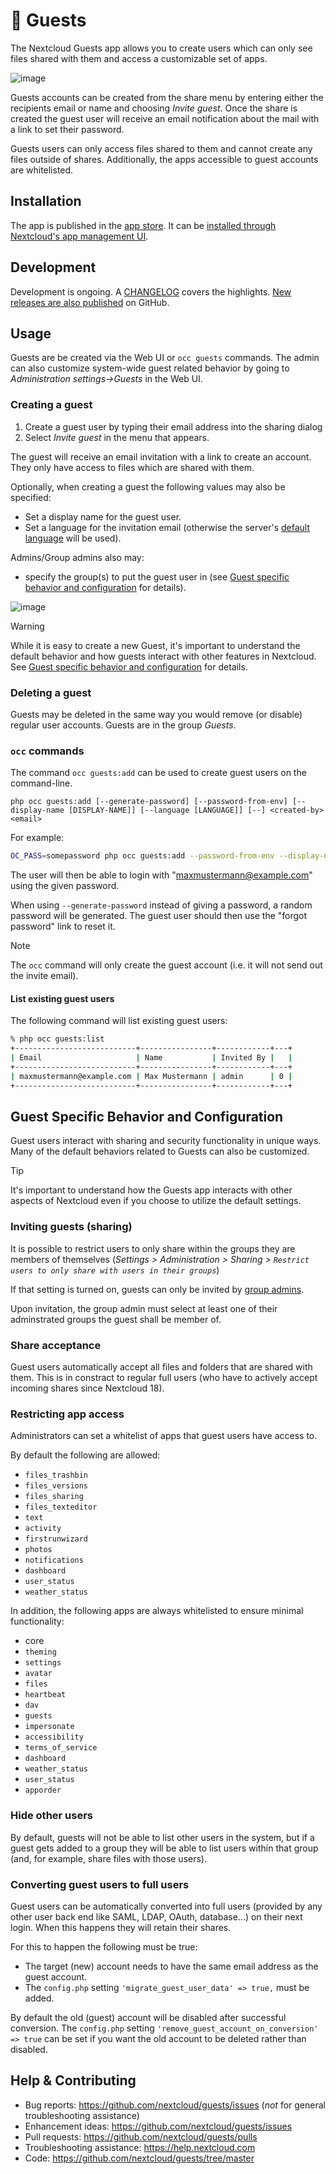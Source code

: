 # 👥 Guests

The Nextcloud Guests app allows you to create users which can only see files shared with them and access a customizable set of apps.

![image](https://github.com/nextcloud/guests/assets/1731941/e1d1f71d-458f-48c1-a837-b3c9d6d03ac3)

Guests accounts can be created from the share menu by entering either the recipients email or name and choosing *Invite guest*. Once the 
share is created the guest user will receive an email notification about the mail with a link to set their password.

Guests users can only access files shared to them and cannot create any files outside of shares. Additionally, the apps accessible to guest 
accounts are whitelisted.

## Installation

The app is published in the [app store](https://apps.nextcloud.com/apps/guests). It can be [installed through Nextcloud's app management UI](https://docs.nextcloud.com/server/latest/admin_manual/apps_management.html#managing-apps). 

## Development

Development is ongoing. A [CHANGELOG](https://github.com/nextcloud/guests/blob/master/CHANGELOG.md) covers the highlights. [New releases are also published](https://github.com/nextcloud-releases/guests/releases) on GitHub.

## Usage

Guests are be created via the Web UI or `occ guests` commands. The admin can also customize system-wide guest related behavior by going to *Administration settings->Guests* in the Web UI.

### Creating a guest

1. Create a guest user by typing their email address into the sharing dialog
2. Select *Invite guest* in the menu that appears.

The guest will receive an email invitation with a link to create an account. They only have access to files which are shared with them.

Optionally, when creating a guest the following values may also be specified:

* Set a display name for the guest user.
* Set a language for the invitation email (otherwise the server's [default language](https://docs.nextcloud.com/server/latest/admin_manual/configuration_server/config_sample_php_parameters.html#user-experience) will be used).

Admins/Group admins also may:

* specify the group(s) to put the guest user in (see [Guest specific behavior and configuration](https://github.com/nextcloud/guests/edit/master/README.md#guest-specific-behavior-and-configuration) for details).

![image](https://github.com/nextcloud/guests/assets/1731941/68edbd4f-fedc-45f0-8241-2e1cd12d04de)

> [!WARNING]
> While it is easy to create a new Guest, it's important to understand the default behavior and how guests interact with other features in Nextcloud. See [Guest specific behavior and configuration](https://github.com/nextcloud/guests/edit/master/README.md#guest-specific-behavior-and-configuration) for details.

### Deleting a guest

Guests may be deleted in the same way you would remove (or disable) regular user accounts. Guests are in the group *Guests*.

### `occ` commands

The command `occ guests:add` can be used to create guest users on the command-line.

```
php occ guests:add [--generate-password] [--password-from-env] [--display-name [DISPLAY-NAME]] [--language [LANGUAGE]] [--] <created-by> <email>
```

For example:

```bash
OC_PASS=somepassword php occ guests:add --password-from-env --display-name "Max Mustermann" --language "de_DE" admin maxmustermann@example.com
```

The user will then be able to login with "maxmustermann@example.com" using the given password.

When using `--generate-password` instead of giving a password, a random password will be generated. The guest user should then use the "forgot password" link to reset it.

> [!NOTE]
> The `occ` command will only create the guest account (i.e. it will not send out the invite email).

#### List existing guest users

The following command will list existing guest users:
```bash
% php occ guests:list
+---------------------------+----------------+------------+---+
| Email                     | Name           | Invited By |   |
+---------------------------+----------------+------------+---+
| maxmustermann@example.com | Max Mustermann | admin      | 0 |
+---------------------------+----------------+------------+---+
```

## Guest Specific Behavior and Configuration

Guest users interact with sharing and security functionality in unique ways. Many of the default behaviors related to Guests can also be customized.

> [!TIP]
> It's important to understand how the Guests app interacts with other aspects of Nextcloud even if you choose to utilize the default settings.

### Inviting guests (sharing)

It is possible to restrict users to only share within the groups they are members of themselves (_Settings > Administration > Sharing > ```Restrict users to only share with users in their groups```_)

If that setting is turned on, guests can only be invited by [group admins](https://docs.nextcloud.com/server/latest/admin_manual/configuration_user/user_configuration.html).

Upon invitation, the group admin must select at least one of their adminstrated groups the guest shall be member of.

### Share acceptance

Guest users automatically accept all files and folders that are shared with them. This is in constract to regular full users (who have to actively accept incoming shares since Nextcloud 18).

### Restricting app access

Administrators can set a whitelist of apps that guest users have access to.

By default the following are allowed:

* `files_trashbin`
* `files_versions`
* `files_sharing`
* `files_texteditor`
* `text`
* `activity`
* `firstrunwizard`
* `photos`
* `notifications`
* `dashboard`
* `user_status`
* `weather_status`

In addition, the following apps are always whitelisted to ensure minimal functionality:

* core
* `theming`
* `settings`
* `avatar`
* `files`
* `heartbeat`
* `dav`
* `guests`
* `impersonate`
* `accessibility`
* `terms_of_service`
* `dashboard`
* `weather_status`
* `user_status`
* `apporder`

### Hide other users

By default, guests will not be able to list other users in the system, but if a guest gets added to a group they will be able
to list users within that group (and, for example, share files with those users).

### Converting guest users to full users

Guest users can be automatically converted into full users (provided by any other user back end like SAML, LDAP, OAuth, database...) on their next login. When this happens they will retain their shares.

For this to happen the following must be true:

* The target (new) account needs to have the same email address as the guest account.
* The `config.php` setting `'migrate_guest_user_data' => true,` must be added.

By default the old (guest) account will be disabled after successful conversion. The `config.php` setting `'remove_guest_account_on_conversion' => true` can be set if you want the old account to be deleted rather than disabled.

## Help & Contributing

- Bug reports: https://github.com/nextcloud/guests/issues (*not* for general troubleshooting assistance)
- Enhancement ideas: https://github.com/nextcloud/guests/issues
- Pull requests: https://github.com/nextcloud/guests/pulls
- Troubleshooting assistance: https://help.nextcloud.com
- Code: https://github.com/nextcloud/guests/tree/master
